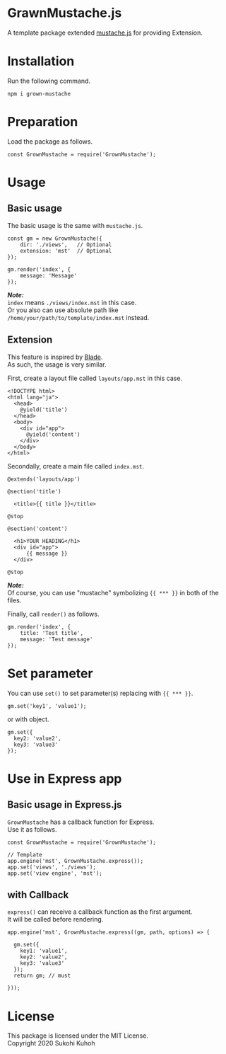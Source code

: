 # GrawnMustache.js

A template package extended [mustache.js](https://github.com/janl/mustache.js) for providing Extension.

# Installation

Run the following command.

    npm i grown-mustache

# Preparation

Load the package as follows.

    const GrownMustache = require('GrownMustache');

# Usage

## Basic usage

The basic usage is the same with `mustache.js`.

    const gm = new GrownMustache({
        dir: './views',   // Optional
        extension: 'mst'  // Optional
    });

    gm.render('index', {
        message: 'Message'
    });

***Note:***  
`index` means `./views/index.mst` in this case.  
Or you also can use absolute path like `/home/your/path/to/template/index.mst` instead.

## Extension

This feature is inspired by [Blade](https://laravel.com/docs/6.x/blade).  
As such, the usage is very similar.

First, create a layout file called `layouts/app.mst` in this case.

    <!DOCTYPE html>
    <html lang="ja">
      <head>
        @yield('title')
      </head>
      <body>
        <div id="app">
          @yield('content')
        </div>
      </body>
    </html>

Secondally, create a main file called `index.mst`.

    @extends('layouts/app')

    @section('title')

      <title>{{ title }}</title>

    @stop

    @section('content')

      <h1>YOUR HEADING</h1>
      <div id="app">
          {{ message }}
      </div>

    @stop

***Note:***  
Of course, you can use "mustache" symbolizing `{{ *** }}` in both of the files.

Finally, call `render()` as follows.

    gm.render('index', {
        title: 'Test title',
        message: 'Test message'
    });

# Set parameter

You can use `set()` to set parameter(s) replacing with `{{ *** }}`.

    gm.set('key1', 'value1');

or with object.

    gm.set({
      key2: 'value2',
      key3: 'value3'
    });

# Use in Express app

## Basic usage in Express.js

`GrownMustache` has a callback function for Express.  
Use it as follows.

    const GrownMustache = require('GrownMustache');

    // Template
    app.engine('mst', GrownMustache.express());
    app.set('views', './views');
    app.set('view engine', 'mst');

## with Callback

`express()` can receive a callback function as the first argument.  
It will be called before rendering.

    app.engine('mst', GrownMustache.express((gm, path, options) => {

      gm.set({
        key1: 'value1',
        key2: 'value2',
        key3: 'value3'
      });
      return gm; // must

    }));

# License

This package is licensed under the MIT License.  
Copyright 2020 Sukohi Kuhoh
